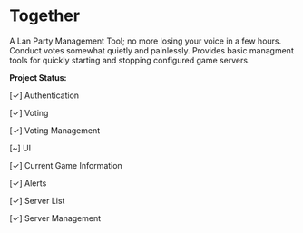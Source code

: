 Together
========

A Lan Party Management Tool; no more losing your voice in a few hours. Conduct votes somewhat quietly and painlessly. Provides basic managment tools for quickly starting and stopping configured game servers.


**Project Status:**

[✓] Authentication

[✓] Voting

[✓] Voting Management

[~] UI

[✓] Current Game Information

[✓] Alerts

[✓] Server List

[✓] Server Management
